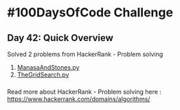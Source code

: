 # #100DaysOfCode Challenge
## Day 42: Quick Overview
Solved 2 problems from HackerRank - Problem solving
1. [ManasaAndStones.py](https://github.com/sandeep-krishna/100DaysOfCode/blob/master/Day%2042/ManasaAndStones.py)
2. [TheGridSearch.py](https://github.com/sandeep-krishna/100DaysOfCode/blob/master/Day%2042/TheGridSearch.py)
### 
Read more about HackerRank - Problem solving here : https://www.hackerrank.com/domains/algorithms/